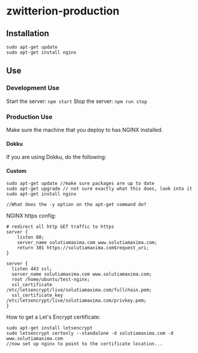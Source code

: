# zwitterion-production

## Installation

```
sudo apt-get update
sudo apt-get install nginx
```

## Use

### Development Use

Start the server: `npm start`
Stop the server: `npm run stop`

### Production Use

Make sure the machine that you deploy to has NGINX installed.

#### Dokku

If you are using Dokku, do the following:

#### Custom

```
sudo apt-get update //make sure packages are up to date
sudo apt-get upgrade // not sure exactly what this does, look into it
sudo apt-get install nginx

//What does the -y option on the apt-get command do?
```

NGINX https config:
```
# redirect all http GET traffic to https
server {
    listen 80;
    server_name solutiamaxima.com www.solutiamaxima.com;
    return 301 https://solutiamaxima.com$request_uri;
}

server {
  listen 443 ssl;
  server_name solutiamaxima.com www.solutiamaxima.com;
  root /home/ubuntu/test-nginx;
  ssl_certificate /etc/letsencrypt/live/solutiamaxima.com/fullchain.pem;
  ssl_certificate_key /etc/letsencrypt/live/solutiamaxima.com/privkey.pem;
}
```

How to get a Let's Encrypt certificate:

```
sudo apt-get install letsencrypt
sudo letsencrypt certonly --standalone -d solutiamaxima.com -d www.solutiamaxima.com
//now set up nginx to point to the certificate location...
```
